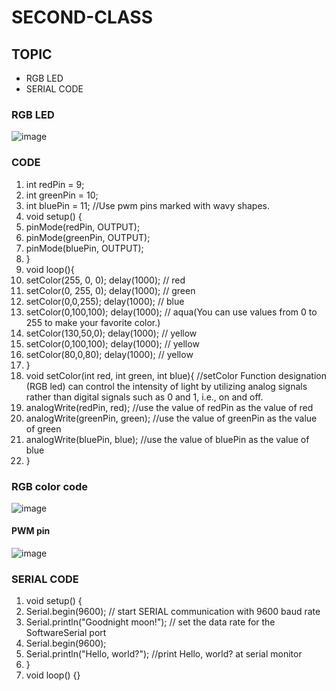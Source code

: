 # SECOND-CLASS

## TOPIC
- RGB LED
- SERIAL CODE
### RGB LED
![image](https://user-images.githubusercontent.com/102523600/173243366-6ca67404-17ba-4ede-9278-65598a33e2e6.png)
### CODE
1. int redPin = 9;      
2. int greenPin = 10;       
3. int bluePin = 11; //Use pwm pins marked with wavy shapes.
4. void setup() {
5. pinMode(redPin, OUTPUT);         
6. pinMode(greenPin, OUTPUT);           
7. pinMode(bluePin, OUTPUT); 
8. }
9. void loop(){   
10. setColor(255, 0, 0); delay(1000); // red
11. setColor(0, 255, 0); delay(1000);  // green
12. setColor(0,0,255); delay(1000);   // blue
13. setColor(0,100,100); delay(1000);     // aqua(You can use values from 0 to 255 to make your favorite color.)
14. setColor(130,50,0); delay(1000);   // yellow
15. setColor(0,100,100); delay(1000);    // yellow
16. setColor(80,0,80); delay(1000);    // yellow
17. }
18. void setColor(int red, int green, int blue){ //setColor Function designation (RGB led) can control the intensity of light by utilizing analog signals rather than digital signals such as 0 and 1, i.e., on and off.
19. analogWrite(redPin, red);     //use the value of redPin as the value of red
20. analogWrite(greenPin, green);  //use the value of greenPin as the value of green
21. analogWrite(bluePin, blue);    //use the value of bluePin as the value of blue 
22. }
### RGB color code
![image](https://user-images.githubusercontent.com/102523600/173242909-ea0cfb03-bb03-4b50-9993-1530673899c4.png)
#### PWM pin
![image](https://user-images.githubusercontent.com/102523600/173243065-b1e70332-9a36-4a37-b918-f3217d830dc1.png)
### SERIAL CODE
1. void setup() {
2. Serial.begin(9600);                // start SERIAL communication with 9600 baud rate
3. Serial.println("Goodnight moon!"); // set the data rate for the SoftwareSerial port
4. Serial.begin(9600);
5. Serial.println("Hello, world?");    //print Hello, world? at serial monitor
6. }
7. void loop() {}
